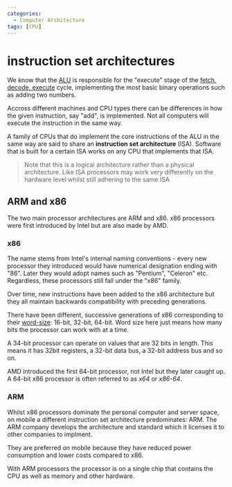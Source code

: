 ```yaml
---
categories:
  - Computer Architecture
tags: [CPU]
---
```


# instruction set architectures

We know that the [ALU](/Computer_Architecture/CPU/Arithmetic_Logic_Unit.md) is responsible for the "execute" stage of the [fetch, decode, execute](/Computer_Architecture/CPU/Fetch_decode_execute.md) cycle, implementing the most basic binary operations such as adding two numbers.

Accross different machines and CPU types there can be differences in how the given instruction, say "add", is implemented. Not all computers will execute the instruction in the same way.

A family of CPUs that do implement the core instructions of the ALU in the same way are said to share an **instruction set architecture** (ISA). Software that is built for a certain ISA works on any CPU that implements that ISA.

> Note that this is a logical architecture rather than a physical architecture. Like ISA processors may work very differently on the hardware level whilst still adhering to the same ISA

## ARM and x86

The two main processor architectures are ARM and x86. x86 processors were first introduced by Intel but are also made by AMD.

### x86

The name stems from Intel's internal naming conventions - every new processor they introduced would have numerical designation ending with "86". Later they would adopt names such as "Pentium", "Celeron" etc. Regardless, these processors still fall under the "x86" family.

Over time, new instructions have been added to the x86 architecture but they all maintain backwards compatibility with preceding generations.

There have been different, successive generations of x86 corresponding to their [word-size](/Electronics_and_Hardware/Binary/Signed_and_unsigned_numbers.md): 16-bit, 32-bit, 64-bit. Word size here just means how many bits the processor can work with at a time.

A 34-bit processor can operate on values that are 32 bits in length. This means it has 32bit registers, a 32-bit data bus, a 32-bit address bus and so on.

AMD introduced the first 64-bit processor, not Intel but they later caught up. A 64-bit x86 processor is often referred to as _x64_ or _x86-64_.

### ARM

Whilst x86 processors dominate the personal computer and server space, on mobile a different instruction set architecture predominates: ARM. The ARM company develops the architecture and standard which it licenses it to other companies to implment.

They are preferred on mobile because they have reduced power consumption and lower costs compared to x86.

With ARM processors the processor is on a single chip that contains the CPU as well as memory and other hardware.
